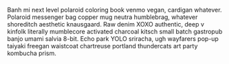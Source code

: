 Banh mi next level polaroid coloring book venmo vegan, cardigan whatever. Polaroid messenger bag copper mug neutra humblebrag, whatever shoreditch aesthetic knausgaard. Raw denim XOXO authentic, deep v kinfolk literally mumblecore activated charcoal kitsch small batch gastropub banjo umami salvia 8-bit. Echo park YOLO sriracha, ugh wayfarers pop-up taiyaki freegan waistcoat chartreuse portland thundercats art party kombucha prism.